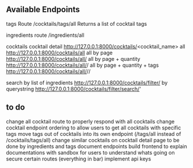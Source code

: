 ## Available Endpoints
tags
Route   /cocktails/tags/all
        Returns a list of cocktail tags

ingredients
route /ingredients/all

cocktails
cocktail detail http://127.0.0.1:8000/cocktails/<cocktail_name>
all         http://127.0.0.1:8000/cocktails/all
all by page http://127.0.0.1:8000/cocktails/all/<pagenumber>
all by page + quantity  http://127.0.0.1:8000/cocktails/all/<pagenumber>/<quantity>
all by page + quantity + tags http://127.0.0.1:8000/cocktails/all/<pagenumber>/<quantity>/<tags>


search
by list of ingredients http://127.0.0.1:8000/cocktails/filter/<ingredients>
by querystring         http://127.0.0.1:8000/cocktails/filter/search/<query>'

## to do
change all cocktail route to properly respond with all cocktails
change cocktail endpoint ordering to allow users to get all cocktails with specific tags
move tags out of cocktails into its own endpoint (/tags/all instead of /cocktails/tags/all)
change similar cocktails on cocktail detail page to be done by ingredients and tags
document endpoints
build frontend to explain documentations with sandbox for users to understand whats going on
secure certain routes (everything in bar)
implement api keys
